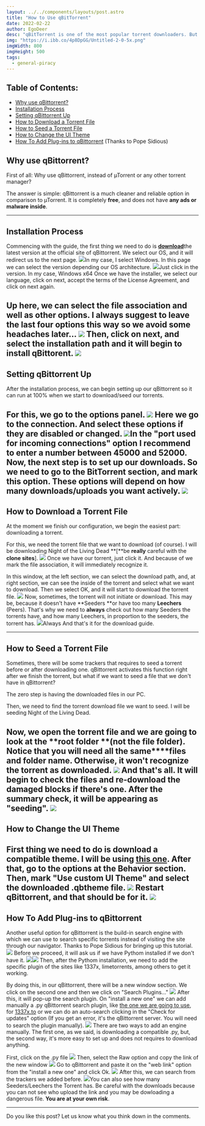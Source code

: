 ```yaml
---
layout: ../../components/layouts/post.astro
title: "How to Use qBitTorrent"
date: 2022-02-22
author: EgoDeer
desc: "qBitTorrent is one of the most popular torrent downloaders. But how do you use it properly?"
img: "https://i.ibb.co/4p8DpGG/Untitled-2-0-5x.png"
imgWidth: 800
imgHeight: 500
tags:
  - general-piracy
---
```

## Table of Contents:

- [Why use qBittorrent?](#why-use-qbittorrent)
- [Installation Process](#installation-process)
- [Setting qBittorrent Up](#setting-qbittorrent-up)
- [How to Download a Torrent File](#how-to-download-a-torrent-file)
- [How to Seed a Torrent File](#how-to-seed-a-torrent-file)
- [How to Change the UI Theme](#how-to-change-the-ui-theme)
- [How To Add Plug-ins to qBittorrent](#how-to-add-plug-ins-to-qbittorrent) (Thanks to Pope Sidious)

## **Why use qBittorrent?**

First of all: Why use qBittorrent, instead of µTorrent or any other torrent manager?

The answer is simple: qBittorrent is a much cleaner and reliable option in comparison to µTorrent. It is completely **free**, and does not have **any ads or malware inside**.

---

## **Installation Process**

Commencing with the guide, the first thing we need to do is [**download**](https://www.qbittorrent.org/download.php)the latest version at the official site of qBittorrent. We select our OS, and it will redirect us to the next page.
![](__GHOST_URL__/content/images/2022/02/downloadqb-1.png)In my case, I select Windows.
In this page we can select the version depending our OS architecture.
![](__GHOST_URL__/content/images/2022/02/Downloadqb-2.png)Just click in the version. In my case, Windows x64
Once we have the installer, we select our language, click on next, accept the terms of the License Agreement, and click on next again.

Up here, we can select the file association and well as other options. I always suggest to leave the last four options this way so we avoid some headaches later...
![](__GHOST_URL__/content/images/2022/02/image-9.png)
Then, click on next, and select the installation path and it will begin to install qBittorent.
![](__GHOST_URL__/content/images/2022/02/image-10.png)
---

## **Setting qBittorrent Up**

After the installation process, we can begin setting up our qBittorrent so it can run at 100% when we start to download/seed our torrents.

For this, we go to the options panel.
![](__GHOST_URL__/content/images/2022/02/qBittorrentUI.png)
Here we go to the connection. And select these options if they are disabled or changed.
![](__GHOST_URL__/content/images/2022/02/qBittorrent-Options.png)In the "port used for incoming connections" option I recommend to enter a number between 45000 and 52000.
Now, the next step is to set up our downloads. So we need to go to the BitTorrent section, and mark this option. These options will depend on how many downloads/uploads you want actively.
![](__GHOST_URL__/content/images/2022/02/qBittorrent-Options-2.png)
---

## **How to Download a Torrent File**

At the moment we finish our configuration, we begin the easiest part: downloading a torrent.

For this, we need the torrent file that we want to download (of course). I will be downloading Night of the Living Dead **[**be **really** careful with the **clone sites**].
![](__GHOST_URL__/content/images/2022/02/qBittorrent-Download-1.png)
Once we have our torrent, just click it. And because of we mark the file association, it will immediately recognize it.

In this window, at the left section, we can select the download path, and, at right section, we can see the inside of the torrent and select what we want to download. Then we select OK, and it will start to download the torrent file.
![](__GHOST_URL__/content/images/2022/02/qBittorrent-Download-2-1.png)
Now, sometimes, the torrent will not initiate or download. This may be, because it doesn't have **Seeders **or have too many **Leechers** (Peers). That's why we need to **always** check out how many Seeders the torrents have, and how many Leechers, in proportion to the seeders, the torrent has.
![](__GHOST_URL__/content/images/2022/02/qBittorrent-Download-3.png)Always
And that's it for the download guide.

---

## **How to Seed a Torrent File**

Sometimes, there will be some trackers that requires to seed a torrent before or after downloading one. qBittorrent activates this function right after we finish the torrent, but what if we want to seed a file that we don't have in qBittorrent?

The zero step is having the downloaded files in our PC.

Then, we need to find the torrent download file we want to seed. I will be seeding Night of the Living Dead.

Now, we open the torrent file and we are going to look at the **root folder **(not the file folder). Notice that you will need **all** the **same****files and folder name**. Otherwise, it won't recognize the torrent as downloaded.
![](__GHOST_URL__/content/images/2022/02/qBittorrent-seed-1.png)
And that's all. It will begin to check the files and re-download the damaged blocks if there's one. After the summary check, it will be appearing as "seeding".
![](__GHOST_URL__/content/images/2022/02/qBittorrent-seed-2.png)
---

## **How to Change the UI Theme**

First thing we need to do is download a compatible theme. I will be using [**this one**](https://github.com/jagannatharjun/qbt-theme). After that, go to the options at the Behavior section. Then, mark "Use custom UI Theme" and select the downloaded .qbtheme file.
![](__GHOST_URL__/content/images/2022/02/qBittorrent-theme.png)
Restart qBittorrent, and that should be for it.
![](__GHOST_URL__/content/images/2022/02/image-19.png)
---

## How To Add Plug-ins to qBittorrent

Another useful option for qBittorrent is the build-in search engine with which we can use to search specific torrents instead of visiting the site through our navigator. Thanks to Pope Sidious for bringing up this tutorial.
![](__GHOST_URL__/content/images/2022/02/qBittorrent-plugin.png)
Before we proceed, it will ask us if we have Pythom installed if we don't have it.
![](__GHOST_URL__/content/images/2022/02/qBittorrent-plugin-2.png)![](__GHOST_URL__/content/images/2022/02/image-34.png)
Then, after the Pythom installation, we need to add the specific plugin of the sites like 1337x, limetorrents, among others to get it working.

By doing this, in our qBittorrent, there will be a new window section. We click on the second one and then we click on "Search Plugins..."
![](__GHOST_URL__/content/images/2022/02/qBittorrent-plugin-3.png)
After this, it will pop-up the search plugin. On "install a new one" we can add manually a .py qBittorrent search plugin, like [the one we are going to use](https://github.com/v1k45/1337x-qBittorrent-search-plugin), for [1337x.to](https://1337x.to/) or we can do an auto-search clicking in the "Check for updates" option (If you get an error, it's the qBittorrent server. You will need to search the plugin manually).
![](__GHOST_URL__/content/images/2022/03/qBittorrent-plugin-4.png)
There are two ways to add an engine manually. The first one, as we said, is downloading a compatible .py, but, the second way, it's more easy to set up and does not requires to download anything.

First, click on the .py file
![](__GHOST_URL__/content/images/2022/03/qBittorrent-plugin-5.png)
Then, select the Raw option and copy the link of the new window
![](__GHOST_URL__/content/images/2022/03/qBittorrent-plugin-6.png)
Go to qBittorrent and paste it on the "web link" option from the "install a new one" and click Ok.
![](__GHOST_URL__/content/images/2022/03/image-1.png)
After this, we can search from the trackers we added before.
![](__GHOST_URL__/content/images/2022/03/image-3.png)You can also see how many Seeders/Leechers the Torrent has.
Be careful with the downloads because you can not see who upload the link and you may be dowloading a dangerous file. **You are at your own risk**.

---

Do you like this post? Let us know what you think down in the comments.
